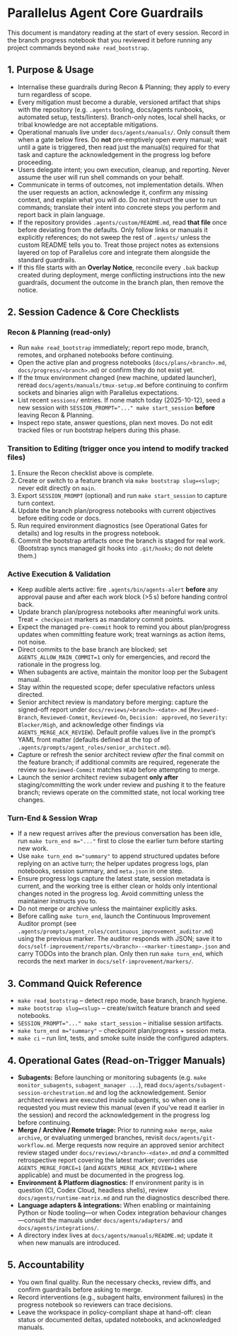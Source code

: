 # Parallelus Agent Core Guardrails

This document is mandatory reading at the start of every session. Record in the
branch progress notebook that you reviewed it before running any project
commands beyond `make read_bootstrap`.

## 1. Purpose & Usage
- Internalise these guardrails during Recon & Planning; they apply to every
  turn regardless of scope.
- Every mitigation must become a durable, versioned artifact that ships with the
  repository (e.g. `.agents` tooling, docs/agents runbooks, automated setup,
  tests/linters). Branch-only notes, local shell hacks, or tribal knowledge are
  not acceptable mitigations.
- Operational manuals live under `docs/agents/manuals/`. Only consult them when
  a gate below fires. Do **not** pre-emptively open every manual; wait until a
  gate is triggered, then read just the manual(s) required for that task and
  capture the acknowledgement in the progress log before proceeding.
- Users delegate intent; you own execution, cleanup, and reporting. Never assume
  the user will run shell commands on your behalf.
- Communicate in terms of outcomes, not implementation details. When the user
  requests an action, acknowledge it, confirm any missing context, and explain
  what you will do. Do not instruct the user to run commands; translate their
  intent into concrete steps you perform and report back in plain language.
- If the repository provides `.agents/custom/README.md`, read **that file** once
  before deviating from the defaults. Only follow links or manuals it explicitly
  references; do not sweep the rest of `.agents/` unless the custom README tells
  you to. Treat those project notes as extensions layered on top of Parallelus
  core and integrate them alongside the standard guardrails.
- If this file starts with an **Overlay Notice**, reconcile every `.bak`
  backup created during deployment, merge conflicting instructions into the new
  guardrails, document the outcome in the branch plan, then remove the notice.

## 2. Session Cadence & Core Checklists

### Recon & Planning (read-only)
- Run `make read_bootstrap` immediately; report repo mode, branch, remotes, and
  orphaned notebooks before continuing.
- Open the active plan and progress notebooks (`docs/plans/<branch>.md`,
  `docs/progress/<branch>.md`) or confirm they do not exist yet.
- If the tmux environment changed (new machine, updated launcher), reread
  `docs/agents/manuals/tmux-setup.md` before continuing to confirm sockets and
  binaries align with Parallelus expectations.
- List recent `sessions/` entries. If none match today (2025-10-12), seed a new
  session with `SESSION_PROMPT="..." make start_session` **before** leaving
  Recon & Planning.
- Inspect repo state, answer questions, plan next moves. Do not edit tracked
  files or run bootstrap helpers during this phase.

### Transition to Editing (trigger once you intend to modify tracked files)
1. Ensure the Recon checklist above is complete.
2. Create or switch to a feature branch via `make bootstrap slug=<slug>`; never
   edit directly on `main`.
3. Export `SESSION_PROMPT` (optional) and run `make start_session` to capture
   turn context.
4. Update the branch plan/progress notebooks with current objectives before
   editing code or docs.
5. Run required environment diagnostics (see Operational Gates for details) and
   log results in the progress notebook.
6. Commit the bootstrap artifacts once the branch is staged for real work.
  (Bootstrap syncs managed git hooks into `.git/hooks`; do not delete them.)

### Active Execution & Validation
- Keep audible alerts active: fire `.agents/bin/agents-alert` **before** any
  approval pause and after each work block (>5 s) before handing control back.
- Update branch plan/progress notebooks after meaningful work units. Treat
  `➜ checkpoint` markers as mandatory commit points.
- Expect the managed `pre-commit` hook to remind you about plan/progress updates
  when committing feature work; treat warnings as action items, not noise.
- Direct commits to the base branch are blocked; set `AGENTS_ALLOW_MAIN_COMMIT=1`
  only for emergencies, and record the rationale in the progress log.
- When subagents are active, maintain the monitor loop per the Subagent manual.
- Stay within the requested scope; defer speculative refactors unless directed.
- Senior architect review is mandatory before merging: capture the signed-off
  report under `docs/reviews/<branch>-<date>.md` (`Reviewed-Branch`,
  `Reviewed-Commit`, `Reviewed-On`, `Decision: approved`, no `Severity:
  Blocker/High`, and acknowledge other findings via
  `AGENTS_MERGE_ACK_REVIEW`). Default profile values live in
  the prompt’s YAML front matter (defaults defined at the top of
  `.agents/prompts/agent_roles/senior_architect.md`).
- Capture or refresh the senior architect review *after* the final commit on
  the feature branch; if additional commits are required, regenerate the review
  so `Reviewed-Commit` matches `HEAD` before attempting to merge.
- Launch the senior architect review subagent **only after** staging/committing
  the work under review and pushing it to the feature branch; reviews operate on
  the committed state, not local working tree changes.

### Turn-End & Session Wrap
- If a new request arrives after the previous conversation has been idle, run
  `make turn_end m="..."` first to close the earlier turn before starting new
  work.
- Use `make turn_end m="summary"` to append structured updates before replying
  on an active turn; the helper updates progress logs, plan notebooks, session
  summary, and `meta.json` in one step.
- Ensure progress logs capture the latest state, session metadata is current,
  and the working tree is either clean or holds only intentional changes noted
  in the progress log. Avoid committing unless the maintainer instructs you to.
- Do not merge or archive unless the maintainer explicitly asks.
- Before calling `make turn_end`, launch the Continuous Improvement Auditor prompt (see
  `.agents/prompts/agent_roles/continuous_improvement_auditor.md`) using the previous marker. The
  auditor responds with JSON; save it to
  `docs/self-improvement/reports/<branch>--<marker-timestamp>.json` and carry
  TODOs into the branch plan. Only then run `make turn_end`, which records the
  next marker in `docs/self-improvement/markers/`.

## 3. Command Quick Reference
- `make read_bootstrap` – detect repo mode, base branch, branch hygiene.
- `make bootstrap slug=<slug>` – create/switch feature branch and seed notebooks.
- `SESSION_PROMPT="..." make start_session` – initialise session artifacts.
- `make turn_end m="summary"` – checkpoint plan/progress + session meta.
- `make ci` – run lint, tests, and smoke suite inside the configured adapters.

## 4. Operational Gates (Read-on-Trigger Manuals)
- **Subagents:** Before launching or monitoring subagents (e.g.
  `make monitor_subagents`, `subagent_manager ...`), read
  `docs/agents/subagent-session-orchestration.md` and log the acknowledgement.
  Senior architect reviews are executed inside subagents, so when one is
  requested you must review this manual (even if you've read it earlier in the
  session) and record the acknowledgement in the progress log before continuing.
- **Merge / Archive / Remote triage:** Prior to running `make merge`,
  `make archive`, or evaluating unmerged branches, revisit
  `docs/agents/git-workflow.md`. Merge requests now require an approved senior
  architect review staged under `docs/reviews/<branch>-<date>.md` *and* a
  committed retrospective report covering the latest marker; overrides use
  `AGENTS_MERGE_FORCE=1` (and `AGENTS_MERGE_ACK_REVIEW=1` where applicable) and
  must be documented in the progress log.
- **Environment & Platform diagnostics:** If environment parity is in question
  (CI, Codex Cloud, headless shells), review `docs/agents/runtime-matrix.md` and
  run the diagnostics described there.
- **Language adapters & integrations:** When enabling or maintaining Python or
  Node tooling—or when Codex integration behaviour changes—consult the manuals
  under `docs/agents/adapters/` and `docs/agents/integrations/`.
- A directory index lives at `docs/agents/manuals/README.md`; update it when new
  manuals are introduced.

## 5. Accountability
- You own final quality. Run the necessary checks, review diffs, and confirm
  guardrails before asking to merge.
- Record interventions (e.g., subagent halts, environment failures) in the
  progress notebook so reviewers can trace decisions.
- Leave the workspace in policy-compliant shape at hand-off: clean status or
  documented deltas, updated notebooks, and acknowledged manuals.
